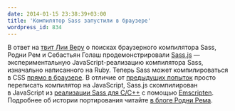 ```yaml
---
date: 2014-01-15 23:38:39+03:00
title: 'Компилятор Sass запустили в браузере'
wordpress_id: 834
---
```


В ответ на [твит Лии Веру][1] о поисках браузерного компилятора Sass, Родни Рем и Себастьян Голаш продемонстрировали [Sass.js][2] — экспериментальную JavaScript-реализацию компилятора Sass, изначально написанного на Ruby. Теперь Sass может компилироваться в CSS [прямо в браузере][3]. В отличие от [предыдущих попыток][4] просто переписать компилятор на JavaScript, Sass.js скомпилирован в JavaScript из [реализации Sass для C/C++][5] с помощью [Emscripten][6]. Подробнее об истории портирования читайте [в блоге Родни Рема][7].

[1]: https://twitter.com/LeaVerou/status/420994194732515328
[2]: https://github.com/medialize/sass.js/
[3]: http://medialize.github.io/sass.js/
[4]: https://github.com/bmavity/scss-js
[5]: https://github.com/hcatlin/sassc/
[6]: https://github.com/kripken/emscripten/
[7]: http://blog.rodneyrehm.de/archives/33-libsass.js-An-Emscripten-Experiment.html
